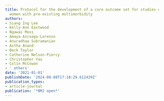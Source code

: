 ```yaml
---
title: Protocol for the development of a core outcome set for studies of pregnant
  women with pre-existing multimorbidity
authors:
- Siang Ing Lee
- Kelly-Ann Eastwood
- Ngawai Moss
- Amaya Azcoaga-Lorenzo
- Anuradhaa Subramanian
- Astha Anand
- Beck Taylor
- Catherine Nelson-Piercy
- Christopher Yau
- Colin McCowan
- ' others'
date: '2021-01-01'
publishDate: '2024-08-08T17:18:29.612439Z'
publication_types:
- article-journal
publication: '*BMJ open*'
---
```


